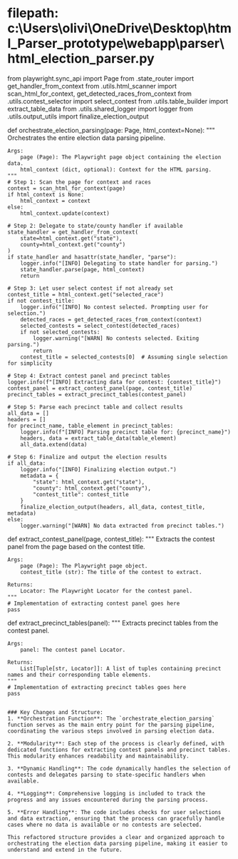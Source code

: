 # filepath: c:\Users\olivi\OneDrive\Desktop\html_Parser_prototype\webapp\parser\html_election_parser.py

from playwright.sync_api import Page
from .state_router import get_handler_from_context
from .utils.html_scanner import scan_html_for_context, get_detected_races_from_context
from .utils.contest_selector import select_contest
from .utils.table_builder import extract_table_data
from .utils.shared_logger import logger
from .utils.output_utils import finalize_election_output

def orchestrate_election_parsing(page: Page, html_context=None):
    """
    Orchestrates the entire election data parsing pipeline.
    
    Args:
        page (Page): The Playwright page object containing the election data.
        html_context (dict, optional): Context for the HTML parsing.
    """
    # Step 1: Scan the page for context and races
    context = scan_html_for_context(page)
    if html_context is None:
        html_context = context
    else:
        html_context.update(context)

    # Step 2: Delegate to state/county handler if available
    state_handler = get_handler_from_context(
        state=html_context.get("state"),
        county=html_context.get("county")
    )
    if state_handler and hasattr(state_handler, "parse"):
        logger.info("[INFO] Delegating to state handler for parsing.")
        state_handler.parse(page, html_context)
        return

    # Step 3: Let user select contest if not already set
    contest_title = html_context.get("selected_race")
    if not contest_title:
        logger.info("[INFO] No contest selected. Prompting user for selection.")
        detected_races = get_detected_races_from_context(context)
        selected_contests = select_contest(detected_races)
        if not selected_contests:
            logger.warning("[WARN] No contests selected. Exiting parsing.")
            return
        contest_title = selected_contests[0]  # Assuming single selection for simplicity

    # Step 4: Extract contest panel and precinct tables
    logger.info(f"[INFO] Extracting data for contest: {contest_title}")
    contest_panel = extract_contest_panel(page, contest_title)
    precinct_tables = extract_precinct_tables(contest_panel)

    # Step 5: Parse each precinct table and collect results
    all_data = []
    headers = []
    for precinct_name, table_element in precinct_tables:
        logger.info(f"[INFO] Parsing precinct table for: {precinct_name}")
        headers, data = extract_table_data(table_element)
        all_data.extend(data)

    # Step 6: Finalize and output the election results
    if all_data:
        logger.info("[INFO] Finalizing election output.")
        metadata = {
            "state": html_context.get("state"),
            "county": html_context.get("county"),
            "contest_title": contest_title
        }
        finalize_election_output(headers, all_data, contest_title, metadata)
    else:
        logger.warning("[WARN] No data extracted from precinct tables.")

def extract_contest_panel(page, contest_title):
    """
    Extracts the contest panel from the page based on the contest title.
    
    Args:
        page (Page): The Playwright page object.
        contest_title (str): The title of the contest to extract.
    
    Returns:
        Locator: The Playwright Locator for the contest panel.
    """
    # Implementation of extracting contest panel goes here
    pass

def extract_precinct_tables(panel):
    """
    Extracts precinct tables from the contest panel.
    
    Args:
        panel: The contest panel Locator.
    
    Returns:
        List[Tuple[str, Locator]]: A list of tuples containing precinct names and their corresponding table elements.
    """
    # Implementation of extracting precinct tables goes here
    pass
```

### Key Changes and Structure:
1. **Orchestration Function**: The `orchestrate_election_parsing` function serves as the main entry point for the parsing pipeline, coordinating the various steps involved in parsing election data.

2. **Modularity**: Each step of the process is clearly defined, with dedicated functions for extracting contest panels and precinct tables. This modularity enhances readability and maintainability.

3. **Dynamic Handling**: The code dynamically handles the selection of contests and delegates parsing to state-specific handlers when available.

4. **Logging**: Comprehensive logging is included to track the progress and any issues encountered during the parsing process.

5. **Error Handling**: The code includes checks for user selections and data extraction, ensuring that the process can gracefully handle cases where no data is available or no contests are selected.

This refactored structure provides a clear and organized approach to orchestrating the election data parsing pipeline, making it easier to understand and extend in the future.